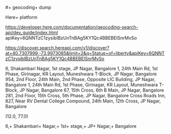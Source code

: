#+ geocoding+ dump


Here+ platform 

https://developer.here.com/documentation/geocoding-search-api/dev_guide/index.html
apiKey=6QNNTzC1zysibIBzUnTnBAg5KY1Qc4BBEBElSnrMvSo

https://discover.search.hereapi.com/v1/discover?at=40.7307999,-73.9973085&limit=2&q=Statue+of+liberty&apiKey=6QNNTzC1zysibIBzUnTnBAg5KY1Qc4BBEBElSnrMvSo



6, Shakambari Nagar, 1st stage, JP Nagar, Bangalore
1, 24th Main Rd, 1st Phase, Girinagar, KR Layout, Muneshwara T-Block, JP Nagar, Bangalore
954, 2nd Floor, 24th Main, 2nd Phase, Opposite LIC Building, JP Nagar, Bangalore
1, 24th Main Rd, 1st Phase, Girinagar, KR Layout, Muneshwara T-Block, JP Nagar, Bangalore
67, 15th Cross, 6th B Main, JP Nagar, Bangalore
281, 2nd Floor, 15th Cross, 5th Phase, JP Nagar, Bangalore
Cross Roads Inn, 827, Near RV Dental College Compound, 24th Main, 12th Cross, JP Nagar, Bangalore


(12.0, 77.0)


6,+ Shakambari+ Nagar,+ 1st+ stage,+ JP+ Nagar,+ Bangalore